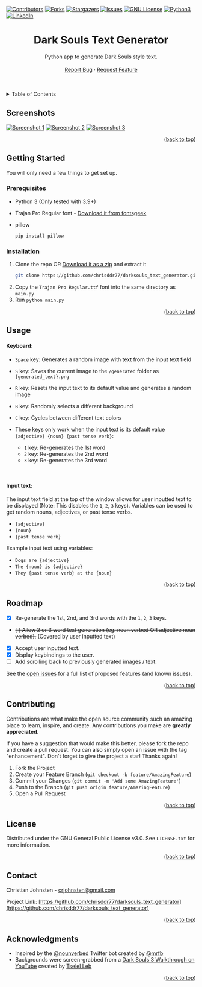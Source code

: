 <!-- Improved compatibility of back to top link: See: https://github.com/othneildrew/Best-README-Template/pull/73 -->
<a name="readme-top"></a>
<!--
*** Thanks for checking out the Best-README-Template. If you have a suggestion
*** that would make this better, please fork the repo and create a pull request
*** or simply open an issue with the tag "enhancement".
*** Don't forget to give the project a star!
*** Thanks again! Now go create something AMAZING! :D
-->



<!-- PROJECT SHIELDS -->
<!--
*** I'm using markdown "reference style" links for readability.
*** Reference links are enclosed in brackets [ ] instead of parentheses ( ).
*** See the bottom of this document for the declaration of the reference variables
*** for contributors-url, forks-url, etc. This is an optional, concise syntax you may use.
*** https://www.markdownguide.org/basic-syntax/#reference-style-links
-->

[![Contributors][contributors-shield]][contributors-url]
[![Forks][forks-shield]][forks-url]
[![Stargazers][stars-shield]][stars-url]
[![Issues][issues-shield]][issues-url]
[![GNU License][license-shield]][license-url]
[![Python3][Python3]][Python-url]
[![LinkedIn][linkedin-shield]][linkedin-url]


<!-- PROJECT LOGO -->
<div align="center">
<a href="https://github.com/chrisddr77/darksouls_text_generator"></a>
<h1 align="center">Dark Souls Text Generator</h1>
  <p align="center">
    Python app to generate Dark Souls style text.
    <br />
    <br />
    <a href="https://github.com/chrisddr77/darksouls_text_generator/issues">Report Bug</a>
    ·
    <a href="https://github.com/chrisddr77/darksouls_text_generator/issues">Request Feature</a>
  </p>
</div>



<!-- TABLE OF CONTENTS -->
<br />
<br />
<details>
  <summary>Table of Contents</summary>
  <ol>
    <li>
      <a href="#about-the-project">Screenshots</a>
    </li>
    <li>
      <a href="#getting-started">Getting Started</a>
      <ul>
        <li><a href="#prerequisites">Prerequisites</a></li>
        <li><a href="#installation">Installation</a></li>
      </ul>
    </li>
    <li><a href="#usage">Usage</a></li>
    <li><a href="#roadmap">Roadmap</a></li>
    <li><a href="#contributing">Contributing</a></li>
    <li><a href="#license">License</a></li>
    <li><a href="#contact">Contact</a></li>
    <li><a href="#acknowledgments">Acknowledgments</a></li>
  </ol>
</details>



<!-- Screenshots -->
## Screenshots

[![Screenshot 1][product-screenshot-1]]()
[![Screenshot 2][product-screenshot-2]]()
[![Screenshot 3][product-screenshot-3]]()

<p align="right">(<a href="#readme-top">back to top</a>)</p>



<!-- GETTING STARTED -->
## Getting Started

You will only need a few things to get set up.

### Prerequisites
* Python 3 (Only tested with 3.9+)


* Trajan Pro Regular font - [Download it from fontsgeek](https://fontsgeek.com/fonts/Trajan-Pro-Regular)


* pillow
  ```sh
  pip install pillow
  ```
  


### Installation

1. Clone the repo OR [Download it as a zip][zip-download-url] and extract it
    ```sh
   git clone https://github.com/chrisddr77/darksouls_text_generator.git
   ```
2. Copy the `Trajan Pro Regular.ttf` font into the same directory as `main.py`
3. Run `python main.py`

<p align="right">(<a href="#readme-top">back to top</a>)</p>



<!-- USAGE EXAMPLES -->
## Usage

#### Keyboard:
* `Space` key: Generates a random image with text from the input text field
* `S` key: Saves the current image to the `/generated` folder as `{generated_text}.png`
* `R` key: Resets the input text to its default value and generates a random image
* `B` key: Randomly selects a different background
* `C` key: Cycles between different text colors


* These keys only work when the input text is its default value `{adjective} {noun} {past tense verb}`:
  * `1` key: Re-generates the 1st word
  * `2` key: Re-generates the 2nd word
  * `3` key: Re-generates the 3rd word

<br/>

#### Input text:
The input text field at the top of the window allows for user inputted text to be displayed (Note: This disables the `1`, `2`, `3` keys).
Variables can be used to get random nouns, adjectives, or past tense verbs.
* `{adjective}`
* `{noun}`
* `{past tense verb}`

Example input text using variables:
* `Dogs are {adjective}`
* `The {noun} is {adjective}`
* `They {past tense verb} at the {noun}`





<p align="right">(<a href="#readme-top">back to top</a>)</p>



<!-- ROADMAP -->
## Roadmap

- [x] Re-generate the 1st, 2nd, and 3rd words with the `1`, `2`, `3` keys.
- ~~[ ] Allow 2 or 3 word text generation (eg. noun verbed OR adjective noun verbed).~~ (Covered by user inputted text)
- [x] Accept user inputted text.
- [x] Display keybindings to the user.
- [ ] Add scrolling back to previously generated images / text.

See the [open issues](https://github.com/chrisddr77/darksouls_text_generator/issues) for a full list of proposed features (and known issues).

<p align="right">(<a href="#readme-top">back to top</a>)</p>



<!-- CONTRIBUTING -->
## Contributing

Contributions are what make the open source community such an amazing place to learn, inspire, and create. Any contributions you make are **greatly appreciated**.

If you have a suggestion that would make this better, please fork the repo and create a pull request. You can also simply open an issue with the tag "enhancement".
Don't forget to give the project a star! Thanks again!

1. Fork the Project
2. Create your Feature Branch (`git checkout -b feature/AmazingFeature`)
3. Commit your Changes (`git commit -m 'Add some AmazingFeature'`)
4. Push to the Branch (`git push origin feature/AmazingFeature`)
5. Open a Pull Request

<p align="right">(<a href="#readme-top">back to top</a>)</p>



<!-- LICENSE -->
## License

Distributed under the GNU General Public License v3.0. See `LICENSE.txt` for more information.

<p align="right">(<a href="#readme-top">back to top</a>)</p>



<!-- CONTACT -->
## Contact

Christian Johnsten - crjohnsten@gmail.com

Project Link: [https://github.com/chrisddr77/darksouls_text_generator](https://github.com/chrisddr77/darksouls_text_generator)

<p align="right">(<a href="#readme-top">back to top</a>)</p>



<!-- ACKNOWLEDGMENTS -->
## Acknowledgments

* Inspired by the [@nounverbed](https://twitter.com/nounverbed) Twitter bot created by [@mrfb](https://twitter.com/mrfb)
* Backgrounds were screen-grabbed from a [Dark Souls 3 Walkthrough on YouTube](https://www.youtube.com/playlist?list=PLgPhYhf1rAvGyvo8JRKL53iBqJQbbqMJA) created by [Tselel Leb](https://www.youtube.com/channel/UCsUo1BrpZphLg8dfoYHNlGA)

<p align="right">(<a href="#readme-top">back to top</a>)</p>



<!-- MARKDOWN LINKS & IMAGES -->
<!-- https://www.markdownguide.org/basic-syntax/#reference-style-links -->

[contributors-shield]: https://img.shields.io/github/contributors/chrisddr77/darksouls_text_generator.svg?style=for-the-badge
[contributors-url]: https://github.com/chrisddr77/darksouls_text_generator/graphs/contributors
[forks-shield]: https://img.shields.io/github/forks/chrisddr77/darksouls_text_generator.svg?style=for-the-badge
[forks-url]: https://github.com/chrisddr77/darksouls_text_generator/network/members
[stars-shield]: https://img.shields.io/github/stars/chrisddr77/darksouls_text_generator.svg?style=for-the-badge
[stars-url]: https://github.com/chrisddr77/darksouls_text_generator/stargazers
[issues-shield]: https://img.shields.io/github/issues/chrisddr77/darksouls_text_generator.svg?style=for-the-badge
[issues-url]: https://github.com/chrisddr77/darksouls_text_generator/issues
[license-shield]: https://img.shields.io/github/license/chrisddr77/darksouls_text_generator.svg?style=for-the-badge
[license-url]: https://github.com/chrisddr77/darksouls_text_generator/blob/master/LICENSE.txt
[linkedin-shield]: https://img.shields.io/badge/-LinkedIn-black.svg?style=for-the-badge&logo=linkedin&colorB=555
[linkedin-url]: https://linkedin.com/in/christian-johnsten
[product-screenshot-1]: screenshots/screenshot1.png
[product-screenshot-2]: screenshots/screenshot2.png
[product-screenshot-3]: screenshots/screenshot3.png
[Python3]: https://img.shields.io/badge/Python%203-306998?style=for-the-badge&logo=python&logoColor=white
[Python-url]: https://python.org/
[zip-download-url]: https://github.com/chrisddr77/darksouls_text_generator/archive/refs/heads/main.zip
